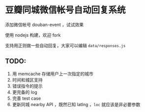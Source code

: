 # 豆瓣同城微信帐号自动回复系统

添加微信帐号 douban-event ，试试效果

使用 nodejs 构建，欢迎 fork

支持用正则做一些自动回复，大家可以编辑 `data/responses.js`

## TODO:

1. 用 memcache 存储用户上一次指定的城市
2. 时间和城区支持
3. 错误指令的提示
4. 更完备的 log
5. 完善 test case
6. 更新同城 nearby API ，既然已知 latlng ，`loc` 就应该是非必要参数

